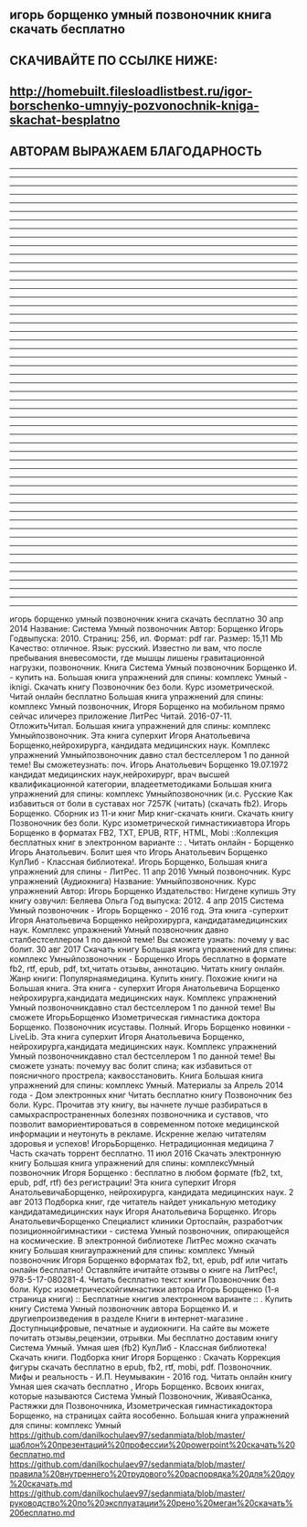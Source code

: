 игорь борщенко умный позвоночник книга скачать бесплатно
--------------------------------------------------
СКАЧИВАЙТЕ ПО ССЫЛКЕ НИЖЕ:
--------------------------------------------------
http://homebuilt.filesloadlistbest.ru/igor-borschenko-umnyiy-pozvonochnik-kniga-skachat-besplatno
--------------------------------------------------
АВТОРАМ ВЫРАЖАЕМ БЛАГОДАРНОСТЬ
--------------------------------------------------
--------------------------------------------------
--------------------------------------------------
--------------------------------------------------
--------------------------------------------------
--------------------------------------------------
--------------------------------------------------
--------------------------------------------------
--------------------------------------------------
--------------------------------------------------
--------------------------------------------------
--------------------------------------------------
--------------------------------------------------
--------------------------------------------------
--------------------------------------------------
--------------------------------------------------
--------------------------------------------------
--------------------------------------------------
--------------------------------------------------
--------------------------------------------------
--------------------------------------------------
--------------------------------------------------
--------------------------------------------------
--------------------------------------------------
--------------------------------------------------
--------------------------------------------------
--------------------------------------------------
--------------------------------------------------
--------------------------------------------------
--------------------------------------------------
--------------------------------------------------
--------------------------------------------------
--------------------------------------------------
--------------------------------------------------
--------------------------------------------------
--------------------------------------------------
--------------------------------------------------
--------------------------------------------------
--------------------------------------------------
--------------------------------------------------
--------------------------------------------------
--------------------------------------------------
--------------------------------------------------
--------------------------------------------------
--------------------------------------------------
--------------------------------------------------
--------------------------------------------------
--------------------------------------------------
--------------------------------------------------
--------------------------------------------------
--------------------------------------------------
--------------------------------------------------
--------------------------------------------------
игорь борщенко умный позвоночник книга скачать бесплатно 30 апр 2014  Название: Система Умный позвоночник Автор: Борщенко Игорь Годвыпуска: 2010. Страниц: 256, ил. Формат: pdf  rar. Размер: 15,11 Mb Качество: отличное. Язык: русский. Известно ли вам, что после пребывания вневесомости, где мышцы лишены гравитационной нагрузки, позвоночник. Книга Система Умный позвоночник Борщенко И. - купить на. Большая книга упражнений для спины: комплекс Умный  - iknigi. Скачать книгу Позвоночник без боли. Курс изометрической. Читай онлайн бесплатно Большая книга упражнений для спины: комплекс Умный позвоночник, Игоря Борщенко на мобильном прямо сейчас иличерез приложение ЛитРес Читай. 2016-07-11. ОтложитьЧитал. Большая книга упражнений для спины: комплекс Умныйпозвоночник. Эта книга  суперхит Игоря Анатольевича Борщенко,нейрохирурга, кандидата медицинских наук. Комплекс упражнений Умныйпозвоночник давно стал бестселлером  1 по данной теме! Вы сможетеузнать:  поч. Игорь Анатольевич Борщенко 19.07.1972 кандидат медицинских наук,нейрохирург, врач высшей квалификационной категории, владеетметодиками  Большая книга упражнений для спины: комплекс Умныйпозвоночник (и.с. Русские  Как избавиться от боли в суставах ног 7257K (читать) (скачать fb2). Игорь Борщенко. Сборник из 11-и книг  Мир книг-скачать книги. Скачать книгу Позвоночник без боли. Курс изометрической гимнастикиавтора Игорь Борщенко в форматах FB2, TXT, EPUB, RTF, HTML, Mobi ::Коллекция бесплатных книг в электронном варианте :: . Читать онлайн - Борщенко Игорь Анатольевич. Болит шея  что
Игорь Анатольевич Борщенко  КулЛиб - Классная библиотека!. Игорь Борщенко, Большая книга упражнений для спины  - ЛитРес. 11 апр 2016  Умный позвоночник. Курс упражнений (Аудиокнига) Название: Умныйпозвоночник. Курс упражнений Автор: Игорь Борщенко Издательство: Нигдене купишь Эту книгу озвучил: Беляева Ольга Год выпуска: 2012. 4 апр 2015  Система Умный позвоночник - Игорь Борщенко - 2016 год. Эта книга -суперхит Игоря Анатольевича Борщенко нейрохирурга, кандидатамедицинских наук. Комплекс упражнений Умный позвоночник давно сталбестселлером 1 по данной теме! Вы сможете узнать: почему у вас болит. 30 авг 2017  Скачать книгу Большая книга упражнений для спины: комплекс Умныйпозвоночник - Борщенко Игорь бесплатно в формате fb2, rtf, epub, pdf, txt,читать отзывы, аннотацию. Читать книгу онлайн. Жанр книги: Популярнаямедицина. Купить книгу. Похожие книги на Большая книга. Эта книга - суперхит Игоря Анатольевича Борщенко нейрохирурга,кандидата медицинских наук. Комплекс упражнений Умный позвоночникдавно стал бестселлером 1 по данной теме! Вы сможете  ИгорьБорщенко  Изометрическая гимнастика доктора Борщенко. Позвоночник исуставы. Полный. Игорь Борщенко  новинки - LiveLib. Эта книга  суперхит Игоря Анатольевича Борщенко, нейрохирурга,кандидата медицинских наук. Комплекс упражнений Умный позвоночникдавно стал бестселлером  1 по данной теме! Вы сможете узнать:  почемуу вас болит спина;  как избавиться от поясничного прострела;  каквосстановить. Книга Большая книга упражнений для спины: комплекс Умный. Материалы за Апрель 2014 года - Дом электронных книг
Читать бесплатно книгу Позвоночник без боли. Курс. Прочитав эту книгу, вы начнете лучше разбираться в самыхраспространенных болезнях позвоночника и суставов, что позволит вамориентироваться в современном потоке медицинской информации и неутонуть в рекламе. Искренне желаю читателям здоровья и успехов! ИгорьБорщенко. Нетрадиционная медицина 7 Часть скачать торрент бесплатно. 11 июл 2016  Скачать электронную книгу Большая книга упражнений для спины: комплексУмный позвоночник Игоря Борщенко : бесплатно в любом формате (fb2, txt, epub, pdf, rtf) без регистрации! Эта книга  суперхит Игоря АнатольевичаБорщенко, нейрохирурга, кандидата медицинских наук. 2 авг 2013  Подборка книг, где читатель найдет уникальную методику кандидатамедицинских наук Игоря Анатольевича Борщенко. Игорь АнатольевичБорщенко  Специалист клиники Ортоспайн, разработчик позиционнойгимнастики - система Умный позвоночник, опирающейся на космические. В электронной библиотеке ЛитРес можно скачать книгу Большая книгаупражнений для спины: комплекс Умный позвоночник Игоря Борщенко вформатах fb2, txt, epub, pdf или читать онлайн бесплатно! Оставляйте ичитайте отзывы о книге на ЛитРес!, 978-5-17-080281-4. Читать бесплатно текст книги Позвоночник без боли. Курс изометрическойгимнастики автора Игорь Борщенко (1-я страница книги) :: Бесплатные книгив электронном варианте :: . Купить книгу Система Умный позвоночник автора Борщенко И. и другиепроизведения в разделе Книги в интернет-магазине . Доступныцифровые, печатные и аудиокниги. На сайте вы можете почитать отзывы,рецензии, отрывки. Мы бесплатно доставим книгу Система Умный. Умная шея (fb2)  КулЛиб - Классная библиотека! Скачать книги. Подборка книг Игоря Борщенко  : Скачать
Коррекция фигуры  скачать бесплатно в epub, fb2, rtf, mobi, pdf. Позвоночник. Мифы и реальность - И.П. Неумывакин - 2016 год. Читать онлайн книгу Умная шея скачать бесплатно , Игорь Борщенко.  Всвоих книгах, которые называются Система Умный Позвоночник, ЖиваяОсанка, Растяжки для Позвоночника, Изометрическая гимнастикадоктора Борщенко, на страницах сайта  яособенно. Большая книга упражнений для спины: комплекс Умный
https://github.com/danilkochulaev97/sedanmiata/blob/master/шаблон%20презентаций%20профессии%20powerpoint%20скачать%20бесплатно.md
https://github.com/danilkochulaev97/sedanmiata/blob/master/правила%20внутреннего%20трудового%20распорядка%20для%20доу%20скачать.md
https://github.com/danilkochulaev97/sedanmiata/blob/master/руководство%20по%20эксплуатации%20рено%20меган%20скачать%20бесплатно.md